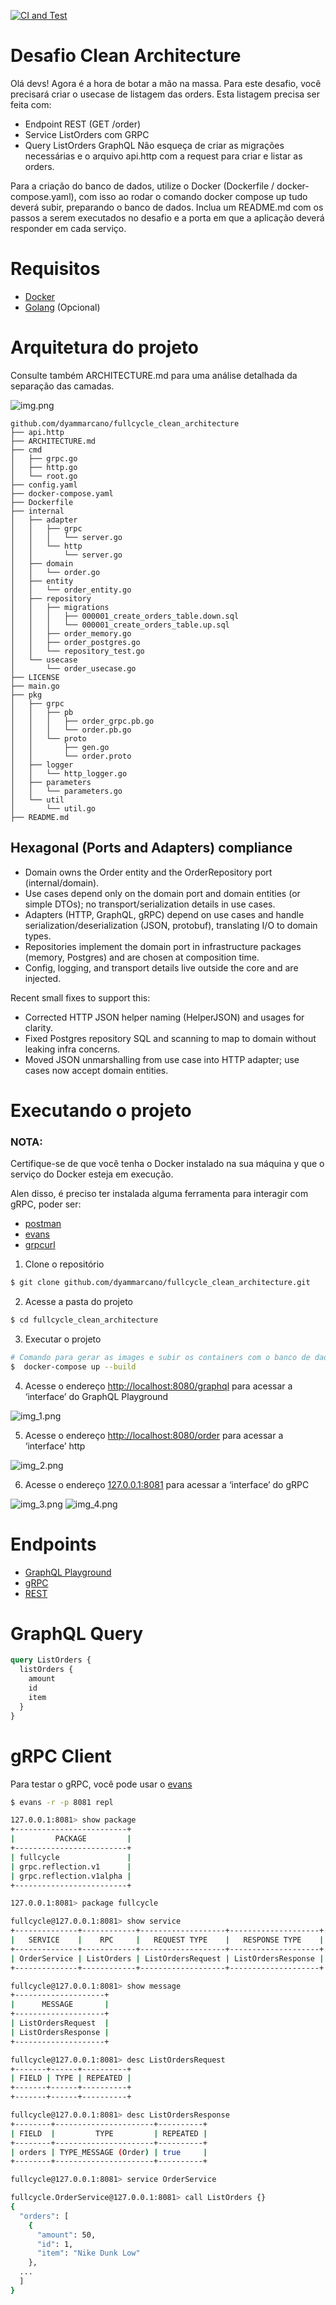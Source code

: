 [![CI and Test](https://github.com/dyammarcano/fullcycle_clean_architecture/actions/workflows/ci.yml/badge.svg)](https://github.com/dyammarcano/fullcycle_clean_architecture/actions/workflows/ci.yml)

# Desafio Clean Architecture

Olá devs!
Agora é a hora de botar a mão na massa. Para este desafio, você precisará criar o usecase de listagem das orders.
Esta listagem precisa ser feita com:

- Endpoint REST (GET /order)
- Service ListOrders com GRPC
- Query ListOrders GraphQL
  Não esqueça de criar as migrações necessárias e o arquivo api.http com a request para criar e listar as orders.

Para a criação do banco de dados, utilize o Docker (Dockerfile / docker-compose.yaml), com isso ao rodar o comando
docker compose up tudo deverá subir, preparando o banco de dados.
Inclua um README.md com os passos a serem executados no desafio e a porta em que a aplicação deverá responder em cada
serviço.

# Requisitos

- [Docker](https://www.docker.com/)
- [Golang](https://golang.org/) (Opcional)

# Arquitetura do projeto

Consulte também ARCHITECTURE.md para uma análise detalhada da separação das camadas.

![img.png](doc/img/img.png)

```text
github.com/dyammarcano/fullcycle_clean_architecture
├── api.http
├── ARCHITECTURE.md
├── cmd
│   ├── grpc.go
│   ├── http.go
│   └── root.go
├── config.yaml
├── docker-compose.yaml
├── Dockerfile
├── internal
│   ├── adapter
│   │   ├── grpc
│   │   │   └── server.go
│   │   └── http
│   │       └── server.go
│   ├── domain
│   │   └── order.go
│   ├── entity
│   │   └── order_entity.go
│   ├── repository
│   │   ├── migrations
│   │   │   ├── 000001_create_orders_table.down.sql
│   │   │   └── 000001_create_orders_table.up.sql
│   │   ├── order_memory.go
│   │   ├── order_postgres.go
│   │   └── repository_test.go
│   └── usecase
│       └── order_usecase.go
├── LICENSE
├── main.go
├── pkg
│   ├── grpc
│   │   ├── pb
│   │   │   ├── order_grpc.pb.go
│   │   │   └── order.pb.go
│   │   └── proto
│   │       ├── gen.go
│   │       └── order.proto
│   ├── logger
│   │   └── http_logger.go
│   ├── parameters
│   │   └── parameters.go
│   └── util
│       └── util.go
├── README.md
```

## Hexagonal (Ports and Adapters) compliance

- Domain owns the Order entity and the OrderRepository port (internal/domain).
- Use cases depend only on the domain port and domain entities (or simple DTOs); no transport/serialization details in use cases.
- Adapters (HTTP, GraphQL, gRPC) depend on use cases and handle serialization/deserialization (JSON, protobuf), translating I/O to domain types.
- Repositories implement the domain port in infrastructure packages (memory, Postgres) and are chosen at composition time.
- Config, logging, and transport details live outside the core and are injected.

Recent small fixes to support this:

- Corrected HTTP JSON helper naming (HelperJSON) and usages for clarity.
- Fixed Postgres repository SQL and scanning to map to domain without leaking infra concerns.
- Moved JSON unmarshalling from use case into HTTP adapter; use cases now accept domain entities.

# Executando o projeto

### NOTA:

Certifique-se de que você tenha o Docker instalado na sua máquina y que o serviço do Docker esteja em execução.

Alen disso, é preciso ter instalada alguma ferramenta para interagir com gRPC, poder ser:

* [postman](https://www.postman.com/downloads)
* [evans](https://github.com/ktr0731/evans)
* [grpcurl](https://github.com/fullstorydev/grpcurl)

1. Clone o repositório

```bash
$ git clone github.com/dyammarcano/fullcycle_clean_architecture.git
```

2. Acesse a pasta do projeto

```bash
$ cd fullcycle_clean_architecture
```

3. Executar o projeto

```bash
# Comando para gerar as images e subir os containers com o banco de dados
$  docker-compose up --build
```

4. Acesse o endereço [http://localhost:8080/graphql](http://localhost:8080/graphql) para acessar a ‘interface’ do GraphQL Playground

![img_1.png](doc/img/img_1.png)

5. Acesse o endereço [http://localhost:8080/order](http://localhost:8080/order) para acessar a ‘interface’ http

![img_2.png](doc/img/img_2.png)

6. Acesse o endereço [127.0.0.1:8081](127.0.0.1:8081) para acessar a ‘interface’ do gRPC

![img_3.png](doc/img/img_3.png)
![img_4.png](doc/img/img_4.png)

# Endpoints

- [GraphQL Playground](http://localhost:8080/graphql)
- [gRPC](http://localhost:8081/)
- [REST](http://localhost:8080/order)

# GraphQL Query

```graphql
query ListOrders {
  listOrders {
    amount
    id
    item
  }
}
```

# gRPC Client

Para testar o gRPC, você pode usar o [evans](https://github.com/ktr0731/evans)

```bash
$ evans -r -p 8081 repl
```

```bash
127.0.0.1:8081> show package
+-------------------------+
|         PACKAGE         |
+-------------------------+
| fullcycle               |
| grpc.reflection.v1      |
| grpc.reflection.v1alpha |
+-------------------------+
```

```bash
127.0.0.1:8081> package fullcycle
```

```bash
fullcycle@127.0.0.1:8081> show service
+--------------+------------+-------------------+--------------------+
|   SERVICE    |    RPC     |   REQUEST TYPE    |   RESPONSE TYPE    |
+--------------+------------+-------------------+--------------------+
| OrderService | ListOrders | ListOrdersRequest | ListOrdersResponse |
+--------------+------------+-------------------+--------------------+
```

```bash
fullcycle@127.0.0.1:8081> show message
+--------------------+
|      MESSAGE       |
+--------------------+
| ListOrdersRequest  |
| ListOrdersResponse |
+--------------------+
```

```bash
fullcycle@127.0.0.1:8081> desc ListOrdersRequest
+-------+------+----------+
| FIELD | TYPE | REPEATED |
+-------+------+----------+
+-------+------+----------+
```

```bash
fullcycle@127.0.0.1:8081> desc ListOrdersResponse
+--------+----------------------+----------+
| FIELD  |         TYPE         | REPEATED |
+--------+----------------------+----------+
| orders | TYPE_MESSAGE (Order) | true     |
+--------+----------------------+----------+
```

```bash
fullcycle@127.0.0.1:8081> service OrderService
```

```bash
fullcycle.OrderService@127.0.0.1:8081> call ListOrders {}
{
  "orders": [
    {
      "amount": 50,
      "id": 1,
      "item": "Nike Dunk Low"
    },
  ...
  ]
}
```
